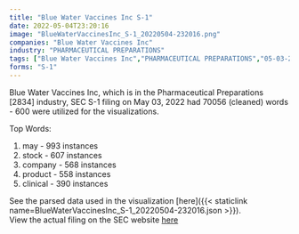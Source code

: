 ```yaml
---
title: "Blue Water Vaccines Inc S-1"
date: 2022-05-04T23:20:16
image: "BlueWaterVaccinesInc_S-1_20220504-232016.png"
companies: "Blue Water Vaccines Inc"
industry: "PHARMACEUTICAL PREPARATIONS"
tags: ["Blue Water Vaccines Inc","PHARMACEUTICAL PREPARATIONS","05-03-2022","S-1"]
forms: "S-1"
---
```

Blue Water Vaccines Inc, which is in the Pharmaceutical Preparations [2834] industry, SEC S-1 filing on May 03, 2022 had 70056 (cleaned) words - 600 were utilized for the visualizations.

Top Words:
1. may - 993 instances
2. stock - 607 instances
3. company - 568 instances
4. product - 558 instances
5. clinical - 390 instances


See the parsed data used in the visualization [here]({{< staticlink name=BlueWaterVaccinesInc_S-1_20220504-232016.json >}}).  
View the actual filing on the SEC website [here](https://www.sec.gov/Archives/edgar/data/1782107/0001213900-22-023717.txt)